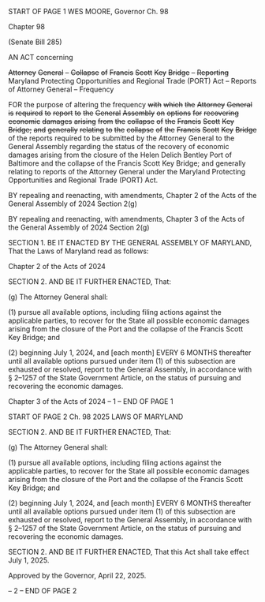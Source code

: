START OF PAGE 1
WES MOORE, Governor Ch. 98

Chapter 98

(Senate Bill 285)

AN ACT concerning

~~Attorney~~ ~~General~~ ~~–~~ ~~Collapse~~ ~~of~~ ~~Francis~~ ~~Scott~~ ~~Key~~ ~~Bridge~~ ~~–~~ ~~Reporting~~
Maryland Protecting Opportunities and Regional Trade (PORT) Act – Reports
of Attorney General – Frequency

FOR the purpose of altering the frequency ~~with~~ ~~which~~ ~~the~~ ~~Attorney~~ ~~General~~ ~~is~~ ~~required~~ ~~to~~
~~report~~ ~~to~~ ~~the~~ ~~General~~ ~~Assembly~~ ~~on~~ ~~options~~ ~~for~~ ~~recovering~~ ~~economic~~ ~~damages~~ ~~arising~~
~~from~~ ~~the~~ ~~collapse~~ ~~of~~ ~~the~~ ~~Francis~~ ~~Scott~~ ~~Key~~ ~~Bridge;~~ ~~and~~ ~~generally~~ ~~relating~~ ~~to~~ ~~the~~
~~collapse~~ ~~of~~ ~~the~~ ~~Francis~~ ~~Scott~~ ~~Key~~ ~~Bridge~~ of the reports required to be submitted by
the Attorney General to the General Assembly regarding the status of the recovery
of economic damages arising from the closure of the Helen Delich Bentley Port of
Baltimore and the collapse of the Francis Scott Key Bridge; and generally relating
to reports of the Attorney General under the Maryland Protecting Opportunities and
Regional Trade (PORT) Act.

BY repealing and reenacting, with amendments,
Chapter 2 of the Acts of the General Assembly of 2024
Section 2(g)

BY repealing and reenacting, with amendments,
Chapter 3 of the Acts of the General Assembly of 2024
Section 2(g)

SECTION 1. BE IT ENACTED BY THE GENERAL ASSEMBLY OF MARYLAND,
That the Laws of Maryland read as follows:

Chapter 2 of the Acts of 2024

SECTION 2. AND BE IT FURTHER ENACTED, That:

(g) The Attorney General shall:

(1) pursue all available options, including filing actions against the
applicable parties, to recover for the State all possible economic damages arising from the
closure of the Port and the collapse of the Francis Scott Key Bridge; and

(2) beginning July 1, 2024, and [each month] EVERY 6 MONTHS thereafter
until all available options pursued under item (1) of this subsection are exhausted or
resolved, report to the General Assembly, in accordance with § 2–1257 of the State
Government Article, on the status of pursuing and recovering the economic damages.

Chapter 3 of the Acts of 2024
– 1 –
END OF PAGE 1

START OF PAGE 2
Ch. 98 2025 LAWS OF MARYLAND

SECTION 2. AND BE IT FURTHER ENACTED, That:

(g) The Attorney General shall:

(1) pursue all available options, including filing actions against the
applicable parties, to recover for the State all possible economic damages arising from the
closure of the Port and the collapse of the Francis Scott Key Bridge; and

(2) beginning July 1, 2024, and [each month] EVERY 6 MONTHS thereafter
until all available options pursued under item (1) of this subsection are exhausted or
resolved, report to the General Assembly, in accordance with § 2–1257 of the State
Government Article, on the status of pursuing and recovering the economic damages.

SECTION 2. AND BE IT FURTHER ENACTED, That this Act shall take effect July
1, 2025.

Approved by the Governor, April 22, 2025.

– 2 –
END OF PAGE 2
